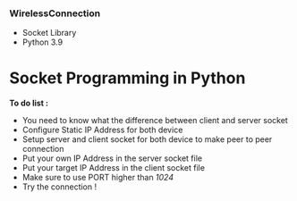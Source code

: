 ### WirelessConnection
- Socket Library 
- Python 3.9

# Socket Programming in Python 
**To do list :**
- You need to know what the difference between client and server socket 
- Configure Static IP Address for both device
- Setup server and client socket for both device to make peer to peer connection 
- Put your own IP Address in the server socket file 
- Put your target IP Address in the client socket file
- Make sure to use PORT higher than *1024*
- Try the connection !
